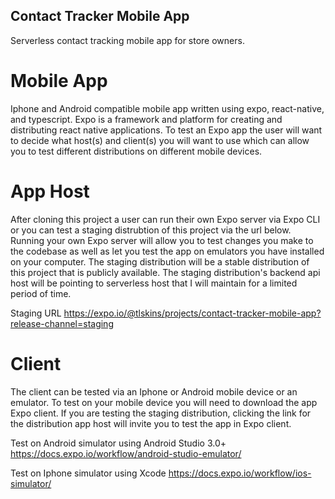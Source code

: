 ## Contact Tracker Mobile App
Serverless contact tracking mobile app for store owners.

# Mobile App
Iphone and Android compatible mobile app written using expo, react-native, and typescript. Expo is a framework and platform for creating and distributing react native applications. To test an Expo app the user will want to decide what host(s) and client(s) you will want to use which can allow you to test different distributions on different mobile devices.

# App Host
After cloning this project a user can run their own Expo server via Expo CLI or you can test a staging distrubtion of this project via the url below. Running your own Expo server will allow you to test changes you make to the codebase as well as let you test the app on emulators you have installed on your computer. The staging distribution will be a stable distribution of this project that is publicly available. The staging distribution's backend api host will be pointing to serverless host that I will maintain for a limited period of time.

Staging URL
https://expo.io/@tlskins/projects/contact-tracker-mobile-app?release-channel=staging

# Client
The client can be tested via an Iphone or Android mobile device or an emulator. To test on your mobile device you will need to download the app Expo client. If you are testing the staging distribution, clicking the link for the distribution app host will invite you to test the app in Expo client. 

Test on Android simulator using Android Studio 3.0+
https://docs.expo.io/workflow/android-studio-emulator/

Test on Iphone simulator using Xcode
https://docs.expo.io/workflow/ios-simulator/
